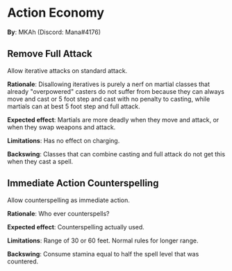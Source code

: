 # Action Economy

**By**: MKAh (Discord: Mana#4176)

## Remove Full Attack

Allow iterative attacks on standard attack.

**Rationale**: Disallowing iteratives is purely a nerf on martial classes that already "overpowered" casters do not suffer from because they can always move and cast or 5 foot step and cast with no penalty to casting, while martials can at best 5 foot step and full attack.

**Expected effect**: Martials are more deadly when they move and attack, or when they swap weapons and attack.

**Limitations**: Has no effect on charging.

**Backswing**: Classes that can combine casting and full attack do not get this when they cast a spell.

## Immediate Action Counterspelling

Allow counterspelling as immediate action.

**Rationale**: Who ever counterspells?

**Expected effect**: Counterspelling actually used.

**Limitations**: Range of 30 or 60 feet. Normal rules for longer range.

**Backswing**: Consume stamina equal to half the spell level that was countered.